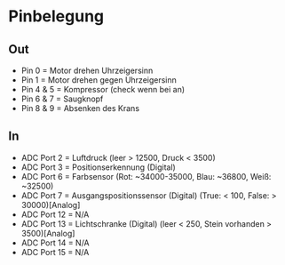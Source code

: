 # Pinbelegung

## Out
- Pin 0 = Motor drehen Uhrzeigersinn
- Pin 1 = Motor drehen gegen Uhrzeigersinn
- Pin 4 & 5 = Kompressor (check wenn bei an)
- Pin 6 & 7 = Saugknopf
- Pin 8 & 9 = Absenken des Krans

## In
- ADC Port 2 = Luftdruck (leer > 12500, Druck < 3500)
- ADC Port 3 = Positionserkennung (Digital)
- ADC Port 6 = Farbsensor (Rot: ~34000-35000, Blau: ~36800, Weiß: ~32500)
- ADC Port 7 = Ausgangspositionssensor (Digital) (True: < 100, False: > 30000)[Analog]
- ADC Port 12 = N/A
- ADC Port 13 = Lichtschranke (Digital) (leer < 250, Stein vorhanden > 3500)[Analog]
- ADC Port 14 = N/A
- ADC Port 15 = N/A